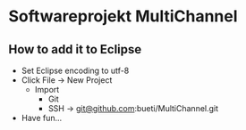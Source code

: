 Softwareprojekt MultiChannel
============================

How to add it to Eclipse
------------------------
* Set Eclipse encoding to utf-8
* Click File -> New Project  
  * Import 
    * Git
    * SSH -> git@github.com:bueti/MultiChannel.git
* Have fun...